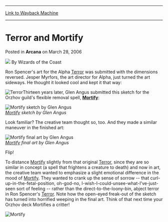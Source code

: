 
---
[Link to Wayback Machine](https://web.archive.org/web/20211204082904/https://magic.wizards.com/en/articles/archive/arcana/terror-and-mortify-2006-03-28)

[_metadata_:author]:- "Wizards of the Coast"
[_metadata_:description]:- "Ron Spencer's art for the Alpha Terror was submitted with the dimensions reversed. Jesper Myrfors, the art director for Alpha, just turned the art sideways. He thought it looked cool and kept it that way: Thirteen years later, Glen Angus submitted this sketch for the Orzhov guild's flexible removal spell, Mortify:Mortify sketch by Glen AngusLook familiar? The creative team"
[_metadata_:generator]:- "Drupal 7 (http://drupal.org)"
[_metadata_:node]:- "702886"
[_metadata_:publish_date]:- "2006-03-28"
[_metadata_:source]:- "div-main-content"
[_metadata_:title]:- "Terror and Mortify"
[_metadata_:wayback_capture_timestamp]:- "2021-12-04 08:29:04"
[_metadata_:wayback_raw_url]:- "https://web.archive.org/web/20211204082904id_/https://magic.wizards.com/en/articles/archive/arcana/terror-and-mortify-2006-03-28"
[_metadata_:wayback_url]:- "https://magic.wizards.com/en/articles/archive/arcana/terror-and-mortify-2006-03-28"
---


Terror and Mortify
==================



 Posted in **Arcana**
 on March 28, 2006 






![](https://media.magic.wizards.com/styles/auth_small/public/images/person/wizards_author.jpg)
By Wizards of the Coast











Ron Spencer's art for the Alpha [Terror](http://gatherer.wizards.com/Pages/Card/Details.aspx?&name=Terror) was submitted with the dimensions reversed. Jesper Myrfors, the art director for Alpha, just turned the art sideways. He thought it looked cool and kept it that way: 

![Terror](http://gatherer.wizards.com/Handlers/Image.ashx?type=card&name=Terror)Thirteen years later, Glen Angus submitted this sketch for the Orzhov guild's flexible removal spell, **[Mortify](https://gatherer.wizards.com/Pages/Card/Details.aspx?name=Mortify)**:

![Mortify sketch by Glen Angus](https://media.magic.wizards.com/image_legacy_migration/magic/images/mtgcom/arcana1000/1044_MortifySketch.jpg)  
*[Mortify](https://gatherer.wizards.com/Pages/Card/Details.aspx?name=Mortify) sketch by Glen Angus*

Look familiar? The creative team thought so, too. And they made a similar maneuver in the finished art:

![Mortify final art by Glen Angus](https://media.magic.wizards.com/image_legacy_migration/magic/images/mtgcom/arcana1000/1044_MortifyFinal.jpg)  
*[Mortify](https://gatherer.wizards.com/Pages/Card/Details.aspx?name=Mortify) final art by Glen Angus*

Flip!

To distance [Mortify](https://gatherer.wizards.com/Pages/Card/Details.aspx?name=Mortify) slightly from that original [Terror](https://gatherer.wizards.com/Pages/Card/Details.aspx?name=Terror), since they are so similar in concept (a spell that frightens a creature to death) and now in art, the creative team wanted to emphasize a slight emotional difference in the mood of [Mortify](https://gatherer.wizards.com/Pages/Card/Details.aspx?name=Mortify). They wanted to crank up the sense of sorrow -- that curl-up-in-the-fetal-position, oh-god-no, I-wish-I-could-unsee-what-I've-just-seen sort of feeling -- rather than the direct-to-the-loony-bin, abject terror in Ron Spencer's [Terror](https://gatherer.wizards.com/Pages/Card/Details.aspx?name=Terror). Note how the open-eyed freak-out of the sketch has turned into horrified weeping in the final art. Think of that next time your Orzhov deck Mortifies a critter!

![Mortify](http://gatherer.wizards.com/Handlers/Image.ashx?type=card&name=Mortify)





